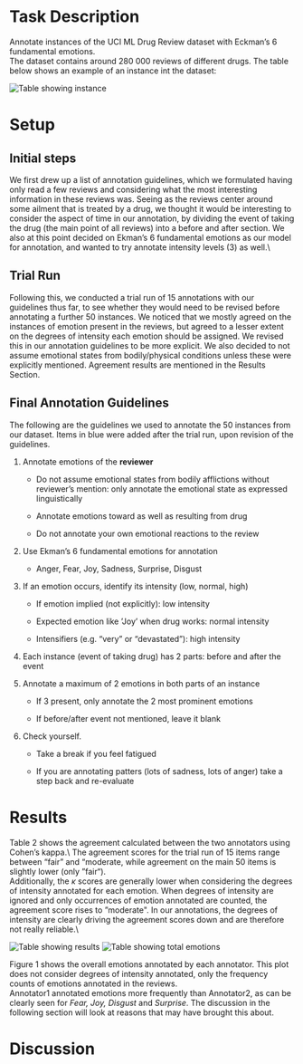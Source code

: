 Task Description
================

Annotate instances of the UCI ML Drug Review dataset with Eckman’s 6
fundamental emotions.\
The dataset contains around 280 000 reviews of different drugs. The table below shows an example of an instance int the dataset:

![Table showing instance](https://github.com/nishan-chatterjee/emotion-analysis/instance.png)


Setup
=====

Initial steps
-------------

We first drew up a list of annotation guidelines, which we formulated
having only read a few reviews and considering what the most interesting
information in these reviews was. Seeing as the reviews center around
some ailment that is treated by a drug, we thought it would be
interesting to consider the aspect of time in our annotation, by
dividing the event of taking the drug (the main point of all reviews)
into a before and after section. We also at this point decided on
Ekman’s 6 fundamental emotions as our model for annotation, and wanted
to try annotate intensity levels (3) as well.\

Trial Run
---------

Following this, we conducted a trial run of 15 annotations with our
guidelines thus far, to see whether they would need to be revised before
annotating a further 50 instances. We noticed that we mostly agreed on
the instances of emotion present in the reviews, but agreed to a lesser
extent on the degrees of intensity each emotion should be assigned. We
revised this in our annotation guidelines to be more explicit. We also
decided to not assume emotional states from bodily/physical conditions
unless these were explicitly mentioned. Agreement results are
mentioned in the Results Section.

Final Annotation Guidelines
---------------------------

The following are the guidelines we used to annotate the 50 instances
from our dataset. Items in blue were added after the trial run, upon
revision of the guidelines.

1.  Annotate emotions of the **reviewer**

    -   Do not assume emotional states from bodily afflictions without
        reviewer’s mention: only annotate the emotional state as
        expressed linguistically

    -   Annotate emotions toward as well as resulting from drug

    -   Do not annotate your own emotional reactions to the review

2.  Use Ekman’s 6 fundamental emotions for annotation

    -   Anger, Fear, Joy, Sadness, Surprise, Disgust

3.  If an emotion occurs, identify its intensity (low, normal, high)

    -   If emotion implied (not explicitly): low intensity

    -   Expected emotion like ’Joy’ when drug works: normal intensity

    -   Intensifiers (e.g. “very” or “devastated”): high intensity

4.  Each instance (event of taking drug) has 2 parts: before and after
    the event

5.  Annotate a maximum of 2 emotions in both parts of an instance

    -   If 3 present, only annotate the 2 most prominent emotions

    -   If before/after event not mentioned, leave it blank

6.  Check yourself.

    -   Take a break if you feel fatigued

    -   If you are annotating patters (lots of sadness, lots of anger)
        take a step back and re-evaluate

Results
=======

Table 2 shows the agreement calculated between the two
annotators using Cohen’s kappa.\ 
The agreement scores for the trial run of 15 items range between “fair”
and “moderate, while agreement on the main 50 items is slightly lower
(only ”fair“).\
Additionally, the $\kappa$ scores are generally lower when considering
the degrees of intensity annotated for each emotion. When degrees of
intensity are ignored and only occurrences of emotion annotated are
counted, the agreement score rises to ”moderate". In our annotations,
the degrees of intensity are clearly driving the agreement scores down
and are therefore not really reliable.\


![Table showing results](https://github.com/nishan-chatterjee/emotion-analysis/resultsTab.png)
![Table showing total emotions](https://github.com/nishan-chatterjee/emotion-analysis/totalEmotions.png)

Figure 1 shows the overall emotions annotated by each
annotator. This plot does not consider degrees of intensity annotated,
only the frequency counts of emotions annotated in the reviews.\
Annotator1 annotated emotions more frequently than Annotator2, as can be
clearly seen for *Fear, Joy, Disgust* and *Surprise*. The discussion in
the following section will look at reasons that may have brought this
about.

Discussion
==========
